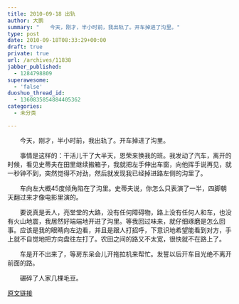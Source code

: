 ```yaml
---
title: 2010-09-18 出轨
author: 大鹏
summary: "　　今天，刚才，半小时前，我出轨了。开车掉进了沟里。"
type: post
date: 2010-09-18T08:33:29+00:00
draft: true
private: true
url: /archives/11838
jabber_published:
  - 1284798809
superawesome:
  - 'false'
duoshuo_thread_id:
  - 1360835854884405362
categories:
  - 未分类

---
```

　　今天，刚才，半小时前，我出轨了。开车掉进了沟里。
  
　　事情是这样的：干活儿干了大半天，恩荣来换我的班。我发动了汽车，离开的时候，看见史蒂夫在田里继续搬箱子，我就把左手伸出车窗，向他挥手说再见，就一秒钟不到，突然觉得不对劲，然后就发现我已经掉进路左侧的沟里了。
  
　　车向左大概45度倾角陷在了沟里。史蒂夫说，你怎么只表演了一半，四脚朝天翻过来才像电影里演的。
  
　　要说真是丢人，亮堂堂的大路，没有任何障碍物，路上没有任何人和车，也没有火山地震，我居然好端端地开进了沟里。等我回过味来，就仔细琢磨是怎么回事。应该是我的眼睛向左边看，并且是跟人打招呼，下意识地希望能看到对方，手上就不自觉地把方向盘往左打了。农田之间的路又不太宽，很快就不在路上了。
  
　　车是开不出来了，等房东呆会儿开拖拉机来帮忙。发誓以后开车目光绝不离开前面的路。
  
　　碾碎了人家几棵毛豆。

[原文链接](http://dapengde.com/archives/11838)

